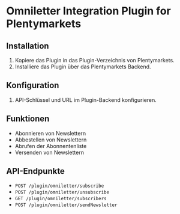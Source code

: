 # Omniletter Integration Plugin for Plentymarkets

## Installation

1. Kopiere das Plugin in das Plugin-Verzeichnis von Plentymarkets.
2. Installiere das Plugin über das Plentymarkets Backend.

## Konfiguration

1. API-Schlüssel und URL im Plugin-Backend konfigurieren.

## Funktionen

- Abonnieren von Newslettern
- Abbestellen von Newslettern
- Abrufen der Abonnentenliste
- Versenden von Newslettern

## API-Endpunkte

- `POST /plugin/omniletter/subscribe`
- `POST /plugin/omniletter/unsubscribe`
- `GET /plugin/omniletter/subscribers`
- `POST /plugin/omniletter/sendNewsletter`